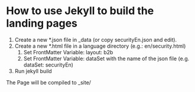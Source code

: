 # How to use Jekyll to build the landing pages

1. Create a new *.json file in _data (or copy securityEn.json and edit).
2. Create a new *.html file in a language directory (e.g.: en/security.html)
	1. Set FrontMatter Variable: layout: b2b
	2. Set FrontMatter Variable: dataSet with the name of the json file (e.g. dataSet: securityEn)
3. Run jekyll build

The Page will be compiled to _site/